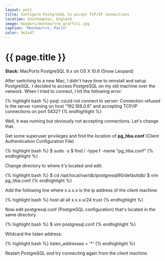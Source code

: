 ```yaml
---
layout: post
title: Configure PostgreSQL to accept TCP/IP connections
location: Southampton, England
image: headers/montmartre_graffiti.jpg
caption: "Montmartre, Paris"
color: 9e1a47
---
```


{{ page.title }}
================

**Stack:** MacPorts PostgreSQL 9.x on OS X 10.6 (Snow Leopard)

After switching to a new Mac, I didn't have time to reinstall and setup PostgreSQL. I decided to access PostgreSQL on my old machine over the network. When I tried to connect, I hit the following error:

{% highlight bash %}
psql: could not connect to server: Connection refused
Is the server running on host "192.168.0.6" and accepting TCP/IP connections on port 5432?
{% endhighlight %}

Well, it was running but obviously not accepting connections. Let's change that.

Get some superuser privileges and find the location of **pg_hba.conf** (Client Authentication Configuration File)

{% highlight bash %}
$ sudo -s
$ find / -type f -name "pg_hba.conf"
{% endhighlight %}

Change directory to where it's located and edit:

{% highlight bash %}
$ cd /opt/local/var/db/postgresql90/defaultdb/
$ vim pg_hba.conf
{% endhighlight %}

Add the following line where x.x.x.x is the ip address of the client machine:

{% highlight bash %}
host all all x.x.x.x/24 trust
{% endhighlight %}

Now edit postgresql.conf (PostgreSQL configuration) that's located in the same directory.

{% highlight bash %}
$ vim postgresql.conf
{% endhighlight %}

Wildcard the listen address:

{% highlight bash %}
listen_addresses = '*'
{% endhighlight %}

Restart PostgreSQL and try connecting again from the client machine.
